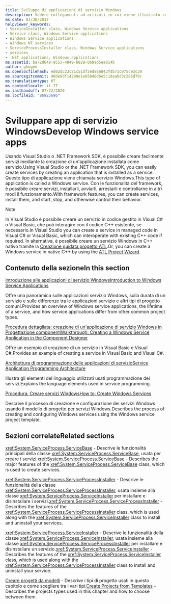 ```yaml
---
title: Sviluppo di applicazioni di servizio Windows
description: Vedere collegamenti ad articoli in cui viene illustrato come sviluppare app di servizio Windows tramite Visual Studio o .NET SDK.
ms.date: 03/30/2017
helpviewer_keywords:
- ServiceInstaller class, Windows Service applications
- Service class, Windows Service applications
- Windows Service applications
- Windows NT services
- ServiceProcessInstaller class, Windows Service applications
- services
- .NET applications, Windows applications
ms.assetid: ba72d648-9553-4849-b829-069ad5ea014b
author: ghogen
ms.openlocfilehash: ed02d523c21c51df2ed886843fdb71c075c93c30
ms.sourcegitcommit: 40de8df14289e1e05b40d6e5c1daabd3c286d70c
ms.translationtype: MT
ms.contentlocale: it-IT
ms.lasthandoff: 07/22/2020
ms.locfileid: "86925696"
---
```

# <a name="develop-windows-service-apps"></a><span data-ttu-id="54885-103">Sviluppare app di servizio Windows</span><span class="sxs-lookup"><span data-stu-id="54885-103">Develop Windows service apps</span></span>

<span data-ttu-id="54885-104">Usando Visual Studio o .NET Framework SDK, è possibile creare facilmente servizi mediante la creazione di un'applicazione installata come servizio.</span><span class="sxs-lookup"><span data-stu-id="54885-104">Using Visual Studio or the .NET Framework SDK, you can easily create services by creating an application that is installed as a service.</span></span> <span data-ttu-id="54885-105">Questo tipo di applicazione viene chiamata servizio Windows.</span><span class="sxs-lookup"><span data-stu-id="54885-105">This type of application is called a Windows service.</span></span> <span data-ttu-id="54885-106">Con le funzionalità del framework, è possibile creare servizi, installarli, avviarli, arrestarli e controllarne in altri modi il funzionamento.</span><span class="sxs-lookup"><span data-stu-id="54885-106">With framework features, you can create services, install them, and start, stop, and otherwise control their behavior.</span></span>

> [!NOTE]
> <span data-ttu-id="54885-107">In Visual Studio è possibile creare un servizio in codice gestito in Visual C# o Visual Basic, che può interagire con il codice C++ esistente, se necessario.</span><span class="sxs-lookup"><span data-stu-id="54885-107">In Visual Studio you can create a service in managed code in Visual C# or Visual Basic, which can interoperate with existing C++ code if required.</span></span> <span data-ttu-id="54885-108">In alternativa, è possibile creare un servizio Windows in C++ nativo tramite la [Creazione guidata progetto ATL](/cpp/atl/reference/atl-project-wizard).</span><span class="sxs-lookup"><span data-stu-id="54885-108">Or, you can create a Windows service in native C++ by using the [ATL Project Wizard](/cpp/atl/reference/atl-project-wizard).</span></span>

## <a name="in-this-section"></a><span data-ttu-id="54885-109">Contenuto della sezione</span><span class="sxs-lookup"><span data-stu-id="54885-109">In this section</span></span>

[<span data-ttu-id="54885-110">Introduzione alle applicazioni di servizio Windows</span><span class="sxs-lookup"><span data-stu-id="54885-110">Introduction to Windows Service Applications</span></span>](introduction-to-windows-service-applications.md)

<span data-ttu-id="54885-111">Offre una panoramica sulle applicazioni servizio Windows, sulla durata di un servizio e sulle differenze tra le applicazioni servizio e altri tipi di progetto comuni.</span><span class="sxs-lookup"><span data-stu-id="54885-111">Provides an overview of Windows service applications, the lifetime of a service, and how service applications differ from other common project types.</span></span>

[<span data-ttu-id="54885-112">Procedura dettagliata: creazione di un'applicazione di servizio Windows in Progettazione componenti</span><span class="sxs-lookup"><span data-stu-id="54885-112">Walkthrough: Creating a Windows Service Application in the Component Designer</span></span>](walkthrough-creating-a-windows-service-application-in-the-component-designer.md)

<span data-ttu-id="54885-113">Offre un esempio di creazione di un servizio in Visual Basic e Visual C#.</span><span class="sxs-lookup"><span data-stu-id="54885-113">Provides an example of creating a service in Visual Basic and Visual C#.</span></span>

[<span data-ttu-id="54885-114">Architettura di programmazione delle applicazioni di servizio</span><span class="sxs-lookup"><span data-stu-id="54885-114">Service Application Programming Architecture</span></span>](service-application-programming-architecture.md)

<span data-ttu-id="54885-115">Illustra gli elementi del linguaggio utilizzati usati programmazione dei servizi.</span><span class="sxs-lookup"><span data-stu-id="54885-115">Explains the language elements used in service programming.</span></span>

[<span data-ttu-id="54885-116">Procedura: Creare servizi Windows</span><span class="sxs-lookup"><span data-stu-id="54885-116">How to: Create Windows Services</span></span>](how-to-create-windows-services.md)

<span data-ttu-id="54885-117">Descrive il processo di creazione e configurazione dei servizi Windows usando il modello di progetto per servizi Windows.</span><span class="sxs-lookup"><span data-stu-id="54885-117">Describes the process of creating and configuring Windows services using the Windows service project template.</span></span>

## <a name="related-sections"></a><span data-ttu-id="54885-118">Sezioni correlate</span><span class="sxs-lookup"><span data-stu-id="54885-118">Related sections</span></span>

<span data-ttu-id="54885-119"><xref:System.ServiceProcess.ServiceBase> - Descrive le funzionalità principali della classe <xref:System.ServiceProcess.ServiceBase>, usata per creare i servizi.</span><span class="sxs-lookup"><span data-stu-id="54885-119"><xref:System.ServiceProcess.ServiceBase> - Describes the major features of the <xref:System.ServiceProcess.ServiceBase> class, which is used to create services.</span></span>

<span data-ttu-id="54885-120"><xref:System.ServiceProcess.ServiceProcessInstaller> - Descrive le funzionalità della classe <xref:System.ServiceProcess.ServiceProcessInstaller>, usata insieme alla classe <xref:System.ServiceProcess.ServiceInstaller> per installare e disinstallare i servizi.</span><span class="sxs-lookup"><span data-stu-id="54885-120"><xref:System.ServiceProcess.ServiceProcessInstaller> - Describes the features of the <xref:System.ServiceProcess.ServiceProcessInstaller> class, which is used along with the <xref:System.ServiceProcess.ServiceInstaller> class to install and uninstall your services.</span></span>

<span data-ttu-id="54885-121"><xref:System.ServiceProcess.ServiceInstaller> - Descrive le funzionalità della classe <xref:System.ServiceProcess.ServiceInstaller>, usata insieme alla classe <xref:System.ServiceProcess.ServiceProcessInstaller> per installare e disinstallare un servizio.</span><span class="sxs-lookup"><span data-stu-id="54885-121"><xref:System.ServiceProcess.ServiceInstaller> - Describes the features of the <xref:System.ServiceProcess.ServiceInstaller> class, which is used along with the <xref:System.ServiceProcess.ServiceProcessInstaller> class to install and uninstall your service.</span></span>

<span data-ttu-id="54885-122">[Creare progetti da modelli](https://docs.microsoft.com/previous-versions/visualstudio/visual-studio-2013/0fyc0azh(v=vs.120)) -  Descrive i tipi di progetto usati in questo capitolo e come scegliere tra i vari tipi.</span><span class="sxs-lookup"><span data-stu-id="54885-122">[Create Projects from Templates](https://docs.microsoft.com/previous-versions/visualstudio/visual-studio-2013/0fyc0azh(v=vs.120)) -  Describes the projects types used in this chapter and how to choose between them.</span></span>
